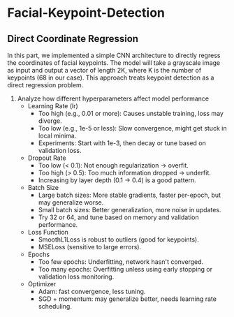 # Facial-Keypoint-Detection

## Direct Coordinate Regression
In this part, we implemented a simple CNN architecture to directly regress the coordinates of facial keypoints. The model will take a grayscale image as input and output a vector of length 2K, where K is the number of keypoints (68 in our case). This approach treats keypoint detection as a direct regression problem.
1. Analyze how different hyperparameters affect model performance
   * Learning Rate (lr)
     * Too high (e.g., 0.01 or more): Causes unstable training, loss may diverge.
     * Too low (e.g., 1e-5 or less): Slow convergence, might get stuck in local minima.
     * Experiments: Start with 1e-3, then decay or tune based on validation loss.
   * Dropout Rate
     * Too low (< 0.1): Not enough regularization → overfit.
     * Too high (> 0.5): Too much information dropped → underfit.
     * Increasing by layer depth (0.1 → 0.4) is a good pattern.
   * Batch Size
     * Large batch sizes: More stable gradients, faster per-epoch, but may generalize worse.
     * Small batch sizes: Better generalization, more noise in updates.
     * Try 32 or 64, and tune based on memory and validation performance.
   * Loss Function
     * SmoothL1Loss is robust to outliers (good for keypoints).
     * MSELoss (sensitive to large errors).
   * Epochs
     * Too few epochs: Underfitting, network hasn't converged.
     * Too many epochs: Overfitting unless using early stopping or validation loss monitoring.
   * Optimizer
     * Adam: fast convergence, less tuning.
     * SGD + momentum: may generalize better, needs learning rate scheduling.

